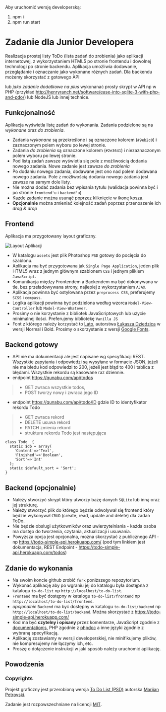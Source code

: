 Aby uruchomić wersję developerską:
1. npm i
2. npm run start

# Zadanie dla Junior Developera

Realizacja prostej listy ToDo (lista zadań do zrobienia) jako aplikacji internetowej, z wykorzystaniem HTML5 po stronie frontendu i dowolnej technologi po stronie backendu. Aplikacja umożliwia dodawanie, przeglądanie i oznaczanie jako wykonane różnych zadań.
Dla backendu możemy skorzystać z gotowego API 

lub *jako zadanie dodatkowe na plus* wykonanać prosty skrypt w API np w PHP (przykład http://henryranch.net/software/ease-into-sqlite-3-with-php-and-pdo/) lub NodeJS lub innej technice. 

## Funkcjonalność 
Aplikacja wyświetla listę zadań do wykonania. Zadania podzielone są na *wykonane* oraz *do zrobienia*. 
  - Zadania *wykonane* są przekreślone i są oznaczone kolorem (`#9eb2c0`) i zaznaczonym polem wyboru po lewej stronie.  
  - Zadania *do zrobienia* są oznaczone kolorem (`#2e3641`) i niezaznaczonym polem wyboru po lewej stronie. 
  - Pod listą zadań zawsze wyświetla się pole z możliwością dodania nowego zadania. Nowe zadanie jest zawsze *do zrobienia*
  - Po dodaniu nowego zadania, dodawane jest ono nad polem dodawana nowego zadania. Pole z możliwością dodania nowego zadania jest zawsze na samym dole listy. 
  - Nie można dodać zadania bez wpisania tytułu (walidacja powinna być i po stronie `frontend'u` i `backend'u`)
  - Każde zadanie można usunąć poprzez kliknięcie w ikonę kosza.
  - **Opcjonalnie** można zmieniać kolejność zadań poprzez przenoszenie ich *drag & drop*
  
## Frontend
Aplikacja ma przygotowany layout graficzny.

![Layout Aplikacji](https://raw.githubusercontent.com/qunabu/junior-recruitment-task/master/assets/to-do-list.png) 

  - W katalogu `assets` jest plik Photoshop `PSD` gotowy do pocięcia do szablonu. 
  - Aplikacja ma być przygotowana jak `Single Page Application`, jeden plik HTML5 wraz z jednym głównym szablonem `CSS` i jednym plikiem `JavaScript`. 
  - Komunikacja między Frontendem a Backendem ma być dokonywana w tle, bez przeładowywana strony, najlepiej z wykorzystaniem `AJAX`. 
  - Aplikacja powinna być ostylowana przez `preprocess CSS`, preferujemy `SCSS` i `compass`.  
  - Logika aplikacji powinna być podzielona według wzorca `Model-View-Controller` lub `Model-View-Whatever`.
  - Prosimy o nie korzystanie z bibliotek JavaScriptowych lub użycie minimalnej ilości. Preferujemy bibliotekę `Vanilla JS`
  - Font z którego należy korzystać to [Lato](https://www.google.com/fonts#UsePlace:use/Collection:Lato), autorstwa [Łukasza Dziedzica](http://www.lukaszdziedzic.eu/) w wersji Normal i Bold. Prosimy o skorzystanie z wersji [Google Fonts](https://www.google.com/fonts#UsePlace:use/Collection:Lato).
  
## Backend gotowy 
  - API nie ma dokumentacji ale jest napisane wg specyfikacji REST. Wszystkie zapytania i odpowiedzi są wysyłane w formacie JSON, jeżeli nie ma błedu kod odpowiedzi to 200, jeżeli jest błąd to 400 i tablica z błędami. Wszystkie rekordu są kasowane raz dziennie. 
  - endpoint https://qunabu.com/api/todos 
  > - GET zwraca wszystkie todos, 
  > - POST tworzy nowy i zwraca jego ID
  - endpoint https://qunabu.com/api/todo/ID gdzie ID to identyfikator rekordu Todo 
  > - GET zwraca rekord
  > - DELETE usuwa rekord 
  > - PATCH zmienia rekord 
  > - struktura rekordu Todo jest następująca 
  
```
class Todo  {
  static $db = array(
    'Content'=>'Text',
    'Finished'=>'Boolean',
    'Sort'=>'Int'
  );
  static $default_sort = 'Sort';
}
```
## Backend (opcjonalnie)
  - Należy stworzyć skrypt który utworzy bazę danych `SQLite` lub inną oraz jej strukturę.
  - Należy stworzyć plik do którego będzie odwoływał się frontend który będzie wykonywał `CRUD` (create, read, update and delete) dla zadań ToDo. 
  - Nie będzie obsługi użytkowników oraz uwierzytelniania - każda osoba ma dostęp do tworzenia, czytania, aktualizacji i usuwania.
  - Powyższa opcja jest opcjonalna, można skorzystać z publicznego API - np https://todo-simple-api.herokuapp.com/ (pod tym linkiem jest dokumentacja, REST Endpoint - https://todo-simple-api.herokuapp.com/todos)
  
  
## Zdanie do wykonania 
  - Na swoim koncie github zrobić `fork` poniższego repozytorium.
  - Wykonać aplikację aby po wgraniu jej do katalogu była dostępna z katalogu `to-do-list` np `http://localhost/to-do-list`.
  - `Frontend` ma być dostępny w katalogu `to-do-list/frontend` np `http://localhost/to-do-list/frontend`.
  - *opcjonalnie* `Backend` ma być dostępny w katalogu `to-do-list/backend` np `http://localhost/to-do-list/backend`. Można skorzystać z https://todo-simple-api.herokuapp.com/
  - Kod ma być **czytelny i opisany** przez komentarze, JavaScript zgodnie z [documentationjs](https://github.com/documentationjs/documentation/blob/master/docs/GETTING_STARTED.md), PHP zgodnie z [phpdoc](https://www.phpdoc.org/docs/latest/getting-started/your-first-set-of-documentation.html) a inne języki zgodnie z wybraną specyfikacją.
  - Aplikację zostawiamy w wersji developerskiej, nie minifikujemy plików, nie kompresujemy nie łączymy ich, etc.
  - Proszę o dołączenie instrukcji w jaki sposób należy uruchomić aplikację. 
  
## Powodzenia

### Copyrights

Projekt graficzny jest przerobioną wersja [To Do List (PSD)](https://www.behance.net/gallery/10852567/To-Do-List-(PSD)) autorska [Marijan Petrovski](https://www.behance.net/psdchat).

Zadanie jest rozpowszechniane na licencji [MIT](https://opensource.org/licenses/MIT).
